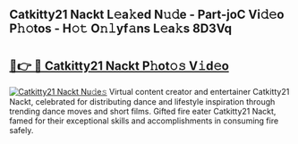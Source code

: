 ## Catkitty21 Nackt L𝚎a𝚔ed N𝚞𝚍e - Part-joC Vi𝚍𝚎o P𝚑𝚘tos - H𝚘𝚝 O𝚗𝚕yf𝚊ns L𝚎a𝚔s 8D3Vq

# <h2><a href="http://kf5edh.oniu.top/?m=Catkitty21+Nackt">🔗👉 🔴 Catkitty21 Nackt P𝚑ot𝚘𝚜 V𝚒d𝚎o</a></h2>

[![Catkitty21 Nackt Nu𝚍e𝚜](https://i.imgur.com/0qMVB7G.gif)](http://kf5edh.oniu.top/?m=Catkitty21+Nackt)
Virtual content creator and entertainer Catkitty21 Nackt, celebrated for distributing dance and lifestyle inspiration through trending dance moves and short films. Gifted fire eater Catkitty21 Nackt, famed for their exceptional skills and accomplishments in consuming fire safely.  
